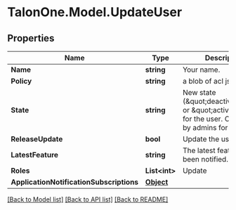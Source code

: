 
# TalonOne.Model.UpdateUser

## Properties

Name | Type | Description | Notes
------------ | ------------- | ------------- | -------------
**Name** | **string** | Your name. | [optional] 
**Policy** | **string** | a blob of acl json | [optional] 
**State** | **string** | New state (\&quot;deactivated\&quot; or \&quot;active\&quot;) for the user. Only usable by admins for the user. | [optional] 
**ReleaseUpdate** | **bool** | Update the user via email | [optional] 
**LatestFeature** | **string** | The latest feature you&#39;ve been notified. | [optional] 
**Roles** | **List&lt;int&gt;** | Update | [optional] 
**ApplicationNotificationSubscriptions** | [**Object**](.md) |  | [optional] 

[[Back to Model list]](../README.md#documentation-for-models)
[[Back to API list]](../README.md#documentation-for-api-endpoints)
[[Back to README]](../README.md)

